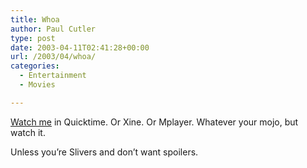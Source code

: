 ```yaml
---
title: Whoa
author: Paul Cutler
type: post
date: 2003-04-11T02:41:28+00:00
url: /2003/04/whoa/
categories:
  - Entertainment
  - Movies

---
```

[Watch me][1] in Quicktime. Or Xine. Or Mplayer. Whatever your mojo, but watch it.

Unless you&#8217;re Slivers and don&#8217;t want spoilers.

 [1]: http://progressive1.stream.aol.com/wb/gl/wbonline/progressive/thematrix/us/med/trailer_final_640_dl.zip